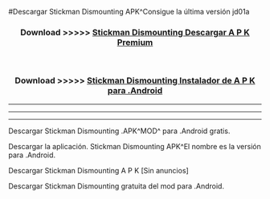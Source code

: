 #Descargar Stickman Dismounting  APK^Consigue la última versión jd01a



<div align="center">
<h3>Download >>>>> <a href="https://es-sites.web.app/?es= Stickman Dismounting ">Stickman Dismounting  Descargar A P K Premium</a></h3><br>

<h3>Download >>>>> <a href="https://es-sites.web.app/?es= Stickman Dismounting ">Stickman Dismounting  Instalador de A P K para .Android</a></h3>
</div>


----------------------------------------------------------

----------------------------------------------------------

----------------------------------------------------------

Descargar Stickman Dismounting  .APK^MOD^ para .Android gratis.

Descargar la aplicación. Stickman Dismounting  APK^El nombre es la versión para .Android.

Descargar Stickman Dismounting  A P K [Sin anuncios]

Descargar Stickman Dismounting  gratuita del mod para .Android.